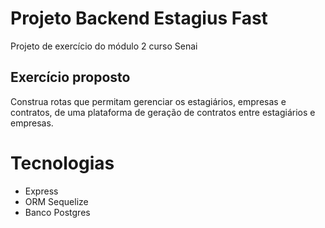 # Projeto Backend Estagius Fast

Projeto de exercício do módulo 2 curso Senai

## Exercício proposto

Construa rotas que permitam gerenciar os estagiários, empresas e contratos, de uma plataforma de geração de contratos entre estagiários e empresas.

# Tecnologias

- Express
- ORM Sequelize
- Banco Postgres
